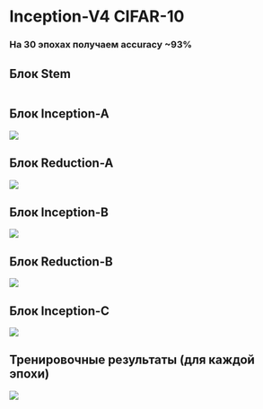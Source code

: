 # Inception-V4 CIFAR-10

### На 30 эпохах получаем accuracy ~93%

## Блок Stem
![]()

## Блок Inception-A
![](https://github.com/beryanow/neural_networks_labs/blob/master/Lab_5%20(Inception-V4)/images/Inception-A%20Block.png?raw=true)

## Блок Reduction-A
![](https://github.com/beryanow/neural_networks_labs/blob/master/Lab_5%20(Inception-V4)/images/Reduction-A%20Block.png?raw=true)

## Блок Inception-B
![](https://github.com/beryanow/neural_networks_labs/blob/master/Lab_5%20(Inception-V4)/images/Inception-B%20Block.png?raw=true)

## Блок Reduction-B
![](https://github.com/beryanow/neural_networks_labs/blob/master/Lab_5%20(Inception-V4)/images/Reduction-B%20Block.png?raw=true)

## Блок Inception-C
![](https://github.com/beryanow/neural_networks_labs/blob/master/Lab_5%20(Inception-V4)/images/Inception-C%20Block.png?raw=true)

## Тренировочные результаты (для каждой эпохи)
![](https://github.com/beryanow/neural_networks_labs/blob/master/Lab_5%20(Inception-V4)/images/Training%20Logs.png?raw=true)


